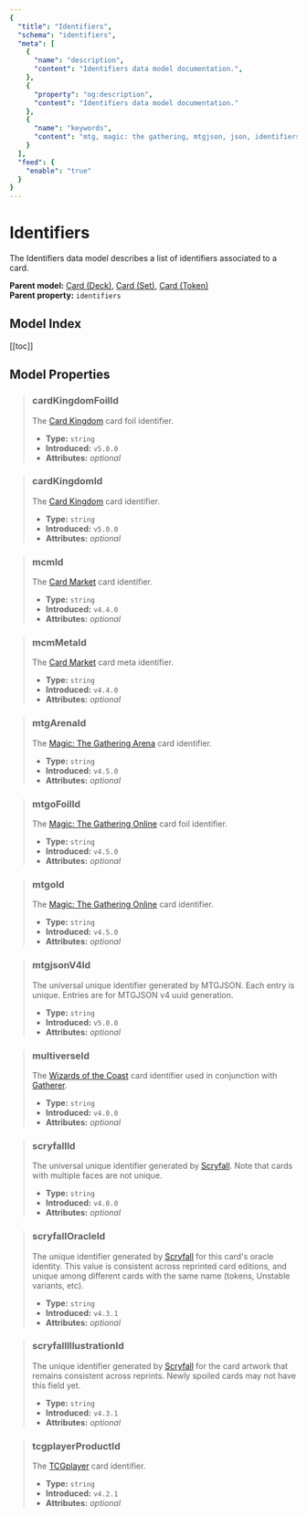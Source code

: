 ```yaml
---
{
  "title": "Identifiers",
  "schema": "identifiers",
  "meta": [
    {
      "name": "description",
      "content": "Identifiers data model documentation.",
    },
    {
      "property": "og:description",
      "content": "Identifiers data model documentation."
    },
    {
      "name": "keywords",
      "content": "mtg, magic: the gathering, mtgjson, json, identifiers",
    }
  ],
  "feed": {
    "enable": "true"
  }
}
---
```


# Identifiers

The Identifiers data model describes a list of identifiers associated to a card.

**Parent model:** [Card (Deck)](../card-deck/), [Card (Set)](../card-set/), [Card (Token)](../card-token/)  
**Parent property:** `identifiers`

## Model Index

<PropertyToggler/>

[[toc]]

## Model Properties

> ### cardKingdomFoilId  
> The [Card Kingdom](https://www.cardkingdom.com/?partner=mtgjson&utm_source=mtgjson&utm_medium=affiliate&utm_campaign=mtgjson) card foil identifier.  
>
> - **Type:** `string`  
> - **Introduced:** `v5.0.0`  
> - **Attributes:** <i class="optional">optional</i>

> ### cardKingdomId  
> The [Card Kingdom](https://www.cardkingdom.com/?partner=mtgjson&utm_source=mtgjson&utm_medium=affiliate&utm_campaign=mtgjson) card identifier.  
>
> - **Type:** `string`  
> - **Introduced:** `v5.0.0`  
> - **Attributes:** <i class="optional">optional</i>

> ### mcmId  
> The [Card Market](https://www.cardmarket.com/en/Magic?utm_campaign=card_prices&utm_medium=text&utm_source=mtgjson) card identifier.  
>
> - **Type:** `string`  
> - **Introduced:** `v4.4.0`  
> - **Attributes:** <i class="optional">optional</i>

> ### mcmMetaId  
> The [Card Market](https://www.cardmarket.com/en/Magic?utm_campaign=card_prices&utm_medium=text&utm_source=mtgjson) card meta identifier.  
>
> - **Type:** `string`  
> - **Introduced:** `v4.4.0`  
> - **Attributes:** <i class="optional">optional</i>

> ### mtgArenaId  
> The [Magic: The Gathering Arena](https://magic.wizards.com/en/mtgarena) card identifier.  
>
> - **Type:** `string`  
> - **Introduced:** `v4.5.0`  
> - **Attributes:** <i class="optional">optional</i>

> ### mtgoFoilId  
> The [Magic: The Gathering Online](https://magic.wizards.com/en/mtgo) card foil identifier.  
>
> - **Type:** `string`  
> - **Introduced:** `v4.5.0`  
> - **Attributes:** <i class="optional">optional</i>

> ### mtgoId  
> The [Magic: The Gathering Online](https://magic.wizards.com/en/mtgo) card identifier.  
>
> - **Type:** `string`  
> - **Introduced:** `v4.5.0`  
> - **Attributes:** <i class="optional">optional</i>

> ### mtgjsonV4Id  
> The universal unique identifier generated by MTGJSON. Each entry is unique. Entries are for MTGJSON v4 uuid generation.  
>
> - **Type:** `string`  
> - **Introduced:** `v5.0.0`
> - **Attributes:** <i class="optional">optional</i>

> ### multiverseId  
> The [Wizards of the Coast](https://company.wizards.com) card identifier used in conjunction with [Gatherer](https://gatherer.wizards.com).  
>
> - **Type:** `string`  
> - **Introduced:** `v4.0.0`  
> - **Attributes:** <i class="optional">optional</i>

> ### scryfallId  
> The universal unique identifier generated by [Scryfall](https://scryfall.com/). Note that cards with multiple faces are not unique.  
>
> - **Type:** `string`  
> - **Introduced:** `v4.0.0`
> - **Attributes:** <i class="optional">optional</i>

> ### scryfallOracleId  
> The unique identifier generated by [Scryfall](https://scryfall.com/) for this card's oracle identity. This value is consistent across reprinted card editions, and unique among different cards with the same name (tokens, Unstable variants, etc).  
>
> - **Type:** `string`  
> - **Introduced:** `v4.3.1`
> - **Attributes:** <i class="optional">optional</i>

> ### scryfallIllustrationId  
> The unique identifier generated by [Scryfall](https://scryfall.com/) for the card artwork that remains consistent across reprints. Newly spoiled cards may not have this field yet.  
>
> - **Type:** `string`  
> - **Introduced:** `v4.3.1`  
> - **Attributes:** <i class="optional">optional</i>

> ### tcgplayerProductId  
> The [TCGplayer](https://www.tcgplayer.com?partner=mtgjson&utm_campaign=affiliate&utm_medium=mtgjson&utm_source=mtgjson) card identifier.  
>
> - **Type:** `string`  
> - **Introduced:** `v4.2.1`  
> - **Attributes:** <i class="optional">optional</i>
